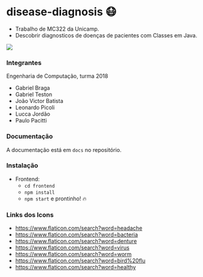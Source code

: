 # disease-diagnosis :mask:
- Trabalho de MC322 da Unicamp.
- Descobrir diagnosticos de doenças de pacientes com Classes em Java.

![](https://media.giphy.com/media/hdev8OfIVgNVu/giphy.gif)

### Integrantes
Engenharia de Computação, turma 2018
- Gabriel Braga
- Gabriel Teston
- João Victor Batista
- Leonardo Picoli
- Lucca Jordão
- Paulo Pacitti

### Documentação
A documentação está em `docs` no repositório.

### Instalação
- Frontend:
  - `cd frontend`
  - `npm install`
  - `npm start` e prontinho! :fire:

### Links dos Icons
- https://www.flaticon.com/search?word=headache
- https://www.flaticon.com/search?word=bacteria
- https://www.flaticon.com/search?word=denture
- https://www.flaticon.com/search?word=virus
- https://www.flaticon.com/search?word=worm
- https://www.flaticon.com/search?word=bird%20flu
- https://www.flaticon.com/search?word=healthy
